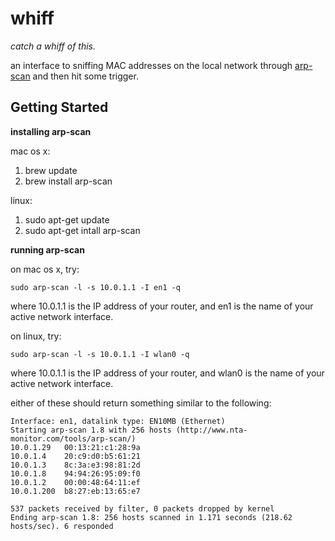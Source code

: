 # whiff

_catch a whiff of this._

an interface to sniffing MAC addresses on the local network through [arp-scan](http://www.nta-monitor.com/wiki/index.php/Arp-scan_Documentation) and then hit some trigger.

## Getting Started

**installing arp-scan**

mac os x:

1. brew update
1. brew install arp-scan

linux:

1. sudo apt-get update
1. sudo apt-get intall arp-scan

**running arp-scan**

on mac os x, try:

`sudo arp-scan -l -s 10.0.1.1 -I en1 -q`

where 10.0.1.1 is the IP address of your router, and en1 is the name of your active network interface.

on linux, try:

`sudo arp-scan -l -s 10.0.1.1 -I wlan0 -q`

where 10.0.1.1 is the IP address of your router, and wlan0 is the name of your active network interface.

either of these should return something similar to the following:

    Interface: en1, datalink type: EN10MB (Ethernet)
    Starting arp-scan 1.8 with 256 hosts (http://www.nta-monitor.com/tools/arp-scan/)
    10.0.1.29   00:13:21:c1:28:9a
    10.0.1.4    20:c9:d0:b5:61:21
    10.0.1.3    8c:3a:e3:98:81:2d
    10.0.1.8    94:94:26:95:09:f0
    10.0.1.2    00:00:48:64:11:ef
    10.0.1.200  b8:27:eb:13:65:e7

    537 packets received by filter, 0 packets dropped by kernel
    Ending arp-scan 1.8: 256 hosts scanned in 1.171 seconds (218.62 hosts/sec). 6 responded
